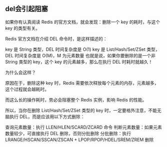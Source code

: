 
## del会引起阻塞

如果你有认真阅读 Redis 的官方文档，就会发现：删除一个 key 的耗时，与这个 key 的类型有关。

Redis 官方文档在介绍 DEL 命令时，是这样描述的：

key 是 String 类型，DEL 时间复杂度是 O(1)
key 是 List/Hash/Set/ZSet 类型，DEL 时间复杂度是 O(M)，M 为元素数量
也就是说，如果你要删除的是一个非 String 类型的 key，这个 key 的元素越多，那么在执行 DEL 时耗时就越久！

为什么会这样？

原因在于，删除这种 key 时，Redis 需要依次释放每个元素的内存，元素越多，这个过程就会越耗时。

而这么长的操作耗时，势必会阻塞整个 Redis 实例，影响 Redis 的性能。

所以，当你在删除 List/Hash/Set/ZSet 类型的 key 时，一定要格外注意，不能无脑执行 DEL，而是应该用以下方式删除：

查询元素数量：执行 LLEN/HLEN/SCARD/ZCARD 命令
判断元素数量：如果元素数量较少，可直接执行 DEL 删除，否则分批删除
分批删除：执行 LRANGE/HSCAN/SSCAN/ZSCAN + LPOP/RPOP/HDEL/SREM/ZREM 删除




